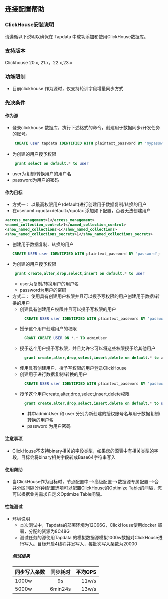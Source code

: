 ## **连接配置帮助**
### ClickHouse安装说明
请遵循以下说明以确保在 Tapdata 中成功添加和使用ClickHouse数据库。
### 支持版本
Clickhouse 20.x, 21.x，22.x,23.x
### 功能限制
- 目前clickhouse 作为源时，仅支持轮训字段增量同步方式
### 先决条件
#### 作为源
- 登录clickhouse 数据库，执行下述格式的命令，创建用于数据同步/开发任务的账号。
   ```sql
    CREATE user tapdata IDENTIFIED WITH plaintext_password BY 'mypassword'
   ```
- 为创建的用户授予权限
   ```sql
    grant select on default.* to user 
   ```
- user为复制/转换用户的用户名
- password为用户的密码
#### 作为目标
- 方式一：
以最高权限用户(default)进行创建用于数据复制/转换的用户
- 在user.xml `<`quota`>`default`<`/quota`>` 添加如下配置，否者无法创建用户
``` xml
<access_management>1</access_management>
<named_collection_control>1</named_collection_control>
<show_named_collections>1</show_named_collections>
<show_named_collections_secrets>1</show_named_collections_secrets>
```
- 创建用于数据复制、转换的用户
   ```sql
   CREATE USER user IDENTIFIED WITH plaintext_password BY 'password';
    ```
- 为创建的用户授予权限
   ```sql
    grant create,alter,drop,select,insert on default.* to user
   ```
    - user为复制/转换用户的用户名
    - password为用户的密码
- 方式二： 使用具有创建用户权限并且可以授予写权限的用户创建用于数据/转换的用户
    <br>
  - 创建具有创建用户权限并且可以授予写权限的用户
    ``` sql
      CREATE USER user IDENTIFIED WITH plaintext_password BY 'password'
    ```
  - 授予这个用户创建用户的权限
    ```sql
      GRANT CREATE USER ON *.* TO adminUser 
    ```
  - 授予这个用户授予写权限，并且允许它可以将这些权限授予给其他用户
    ```sql
      grant create,alter,drop,select,insert,delete on default.* to adminUser with grant option 
    ```
  - 使用具有创建用户、授予写权限的用户登录ClickHouse
  - 创建用于进行数据复制/转换的用户
    ```sql
      CREATE USER user IDENTIFIED WITH plaintext_password BY 'password';
    ```
  - 授予这个用户create,alter,drop,select,insert,delete权限
    ```sql
      grant create,alter,drop,select,insert,delete on default.* to user 
    ```
    - 其中adminUser 和 user 分别为新创建的授权账号名与用于数据复制/转换的用户名
    - password 为用户密码
#### 注意事项
- ClickHouse不支持binary相关的字段类型，如果您的源表中有相关类型的字段，目标会将binary相关字段转成Base64字符串写入
#### 使用帮助
- 当ClickHouse作为目标时，节点配置中-->高级配置-->数据源专属配置-->合并分区间隔(分钟)配置选项可以配置ClickHouse的Optimize Table的间隔，您可以根据业务需求自定义Optimize Table间隔。
#### 性能测试
- 环境说明
  - 本次测试中，Tapdata的部署环境为12C96G，ClickHouse使用docker 部署，分配的资源为8C48G
  - 测试任务的源使用Tapdata 的模拟数据源模拟1000w数据对ClickHouse进行写入。目标开启4线程并发写入，每批次写入条数为20000
  ##### 测试结果
    | 同步写入条数   | 同步耗时 |   平均QPS |
    | :------------- | :----------: | ------------: |
    | 1000w |   9s   | 11w/s |
    | 5000w        |    6min24s     |         13w/s |